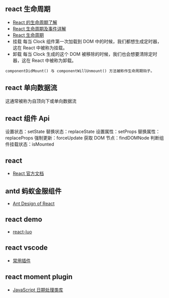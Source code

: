 ## react 生命周期

-   [React 的生命周期了解](https://blog.csdn.net/ruike1400360107/article/details/89554753)
-   [React 生命周期及事件详解](https://blog.csdn.net/limm33/article/details/50942808)
-   [React 生命周期](https://www.cnblogs.com/yangzhou33/p/8799278.html)
-   挂载
    每当 Clock 组件第一次加载到 DOM 中的时候，我们都想生成定时器，这在 React 中被称为挂载。
-   卸载
    每当 Clock 生成的这个 DOM 被移除的时候，我们也会想要清除定时器，这在 React 中被称为卸载。

```
componentDidMount() 与 componentWillUnmount() 方法被称作生命周期钩子。
```

## react 单向数据流

这通常被称为自顶向下或单向数据流

## react 组件 Api

设置状态：setState
替换状态：replaceState
设置属性：setProps
替换属性：replaceProps
强制更新：forceUpdate
获取 DOM 节点：findDOMNode
判断组件挂载状态：isMounted

## react

-   [React 官方文档](https://react.docschina.org/)

## antd 蚂蚁金服组件

-   [Ant Design of React](https://ant.design/docs/react/introduce-cn)

## react demo

-   [react-luo](https://github.com/javaLuo/react-luo)

## react vscode

-   [常用插件](https://www.cnblogs.com/honeynm/p/10024872.html)

## react moment plugin

-   [JavaScript 日期处理类库](http://momentjs.cn/)
